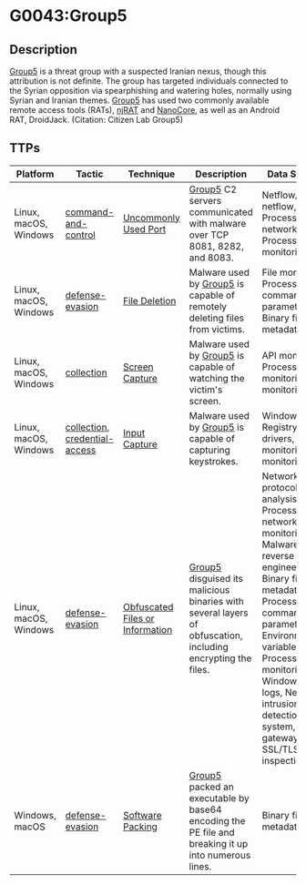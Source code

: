 # G0043:Group5

## Description

[Group5](https://attack.mitre.org/groups/G0043) is a threat group with a suspected Iranian nexus, though this attribution is not definite. The group has targeted individuals connected to the Syrian opposition via spearphishing and watering holes, normally using Syrian and Iranian themes. [Group5](https://attack.mitre.org/groups/G0043) has used two commonly available remote access tools (RATs), [njRAT](https://attack.mitre.org/software/S0385) and [NanoCore](https://attack.mitre.org/software/S0336), as well as an Android RAT, DroidJack. (Citation: Citizen Lab Group5)

## TTPs

|Platform|Tactic|Technique|Description|Data Sources|
|---|---|---|---|---|
|Linux, macOS, Windows|[command-and-control](https://attack.mitre.org/tactics/command-and-control/) |[Uncommonly Used Port](https://attack.mitre.org/techniques/T1065/) |[Group5](https://attack.mitre.org/groups/G0043) C2 servers communicated with malware over TCP 8081, 8282, and 8083. |Netflow/Enclave netflow, Process use of network, Process monitoring|
|Linux, macOS, Windows|[defense-evasion](https://attack.mitre.org/tactics/defense-evasion/) |[File Deletion](https://attack.mitre.org/techniques/T1107/) |Malware used by [Group5](https://attack.mitre.org/groups/G0043) is capable of remotely deleting files from victims. |File monitoring, Process command-line parameters, Binary file metadata|
|Linux, macOS, Windows|[collection](https://attack.mitre.org/tactics/collection/) |[Screen Capture](https://attack.mitre.org/techniques/T1113/) |Malware used by [Group5](https://attack.mitre.org/groups/G0043) is capable of watching the victim's screen. |API monitoring, Process monitoring, File monitoring|
|Linux, macOS, Windows|[collection](https://attack.mitre.org/tactics/collection/), [credential-access](https://attack.mitre.org/tactics/credential-access/) |[Input Capture](https://attack.mitre.org/techniques/T1056/) |Malware used by [Group5](https://attack.mitre.org/groups/G0043) is capable of capturing keystrokes. |Windows Registry, Kernel drivers, Process monitoring, API monitoring|
|Linux, macOS, Windows|[defense-evasion](https://attack.mitre.org/tactics/defense-evasion/) |[Obfuscated Files or Information](https://attack.mitre.org/techniques/T1027/) |[Group5](https://attack.mitre.org/groups/G0043) disguised its malicious binaries with several layers of obfuscation, including encrypting the files. |Network protocol analysis, Process use of network, File monitoring, Malware reverse engineering, Binary file metadata, Process command-line parameters, Environment variable, Process monitoring, Windows event logs, Network intrusion detection system, Email gateway, SSL/TLS inspection|
|Windows, macOS|[defense-evasion](https://attack.mitre.org/tactics/defense-evasion/) |[Software Packing](https://attack.mitre.org/techniques/T1045/) |[Group5](https://attack.mitre.org/groups/G0043) packed an executable by base64 encoding the PE file and breaking it up into numerous lines. |Binary file metadata|
